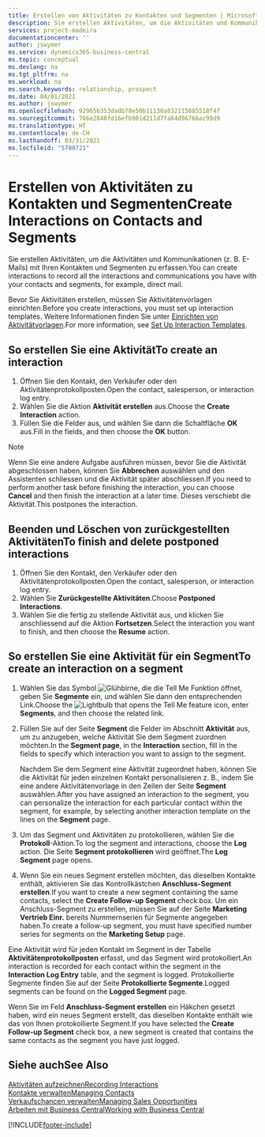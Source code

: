 ```yaml
---
title: Erstellen von Aktivitäten zu Kontakten und Segmenten | Microsoft Docs
description: Sie erstellen Aktivitäten, um die Aktivitäten und Kommunikationen (z. B. E-Mails) mit Ihren Kontakten und Segmenten in Business Central zu erfassen.
services: project-madeira
documentationcenter: ''
author: jswymer
ms.service: dynamics365-business-central
ms.topic: conceptual
ms.devlang: na
ms.tgt_pltfrm: na
ms.workload: na
ms.search.keywords: relationship, prospect
ms.date: 04/01/2021
ms.author: jswymer
ms.openlocfilehash: 92965b353dadb78e50b11138a832115885518f4f
ms.sourcegitcommit: 766e2840fd16efb901d211d7fa64d96766ac99d9
ms.translationtype: HT
ms.contentlocale: de-CH
ms.lasthandoff: 03/31/2021
ms.locfileid: "5780721"
---
```

# <a name="create-interactions-on-contacts-and-segments"></a><span data-ttu-id="c881f-103">Erstellen von Aktivitäten zu Kontakten und Segmenten</span><span class="sxs-lookup"><span data-stu-id="c881f-103">Create Interactions on Contacts and Segments</span></span>
<span data-ttu-id="c881f-104">Sie erstellen Aktivitäten, um die Aktivitäten und Kommunikationen (z. B. E-Mails) mit Ihren Kontakten und Segmenten zu erfassen.</span><span class="sxs-lookup"><span data-stu-id="c881f-104">You can create interactions to record all the interactions and communications you have with your contacts and segments, for example, direct mail.</span></span>

<span data-ttu-id="c881f-105">Bevor Sie Aktivitäten erstellen, müssen Sie Aktivitätenvorlagen einrichten.</span><span class="sxs-lookup"><span data-stu-id="c881f-105">Before you create interactions, you must set up interaction templates.</span></span> <span data-ttu-id="c881f-106">Weitere Informationen finden Sie unter [Einrichten von Aktivitätvorlagen](marketing-interactions.md).</span><span class="sxs-lookup"><span data-stu-id="c881f-106">For more information, see  [Set Up Interaction Templates](marketing-interactions.md).</span></span>

## <a name="to-create-an-interaction"></a><span data-ttu-id="c881f-107">So erstellen Sie eine Aktivität</span><span class="sxs-lookup"><span data-stu-id="c881f-107">To create an interaction</span></span>
1. <span data-ttu-id="c881f-108">Öffnen Sie den Kontakt, den Verkäufer oder den Aktivitätenprotokollposten.</span><span class="sxs-lookup"><span data-stu-id="c881f-108">Open the contact, salesperson, or interaction log entry.</span></span>
2. <span data-ttu-id="c881f-109">Wählen Sie die Aktion **Aktivität erstellen** aus.</span><span class="sxs-lookup"><span data-stu-id="c881f-109">Choose the **Create Interaction** action.</span></span>
3. <span data-ttu-id="c881f-110">Füllen Sie die Felder aus, und wählen Sie dann die Schaltfläche **OK** aus.</span><span class="sxs-lookup"><span data-stu-id="c881f-110">Fill in the fields, and then choose the **OK** button.</span></span>

> [!NOTE]  
>   <span data-ttu-id="c881f-111">Wenn Sie eine andere Aufgabe ausführen müssen, bevor Sie die Aktivität abgeschlossen haben, können Sie **Abbrechen** auswählen und den Assistenten schliessen und die Aktivität später abschliessen.</span><span class="sxs-lookup"><span data-stu-id="c881f-111">If you need to perform another task before finishing the interaction, you can choose **Cancel** and then finish the interaction at a later time.</span></span> <span data-ttu-id="c881f-112">Dieses verschiebt die Aktivität.</span><span class="sxs-lookup"><span data-stu-id="c881f-112">This postpones the interaction.</span></span>

## <a name="to-finish-and-delete-postponed-interactions"></a><span data-ttu-id="c881f-113">Beenden und Löschen von zurückgestellten Aktivitäten</span><span class="sxs-lookup"><span data-stu-id="c881f-113">To finish and delete postponed interactions</span></span>
1. <span data-ttu-id="c881f-114">Öffnen Sie den Kontakt, den Verkäufer oder den Aktivitätenprotokollposten.</span><span class="sxs-lookup"><span data-stu-id="c881f-114">Open the contact, salesperson, or interaction log entry.</span></span>
2. <span data-ttu-id="c881f-115">Wählen Sie **Zurückgestellte Aktivitäten**.</span><span class="sxs-lookup"><span data-stu-id="c881f-115">Choose **Postponed Interactions**.</span></span>
3. <span data-ttu-id="c881f-116">Wählen Sie die fertig zu stellende Aktivität aus, und klicken Sie anschliessend auf die Aktion **Fortsetzen**.</span><span class="sxs-lookup"><span data-stu-id="c881f-116">Select the interaction you want to finish, and then choose the **Resume** action.</span></span>

## <a name="to-create-an-interaction-on-a-segment"></a><span data-ttu-id="c881f-117">So erstellen Sie eine Aktivität für ein Segment</span><span class="sxs-lookup"><span data-stu-id="c881f-117">To create an interaction on a segment</span></span>
1. <span data-ttu-id="c881f-118">Wählen Sie das Symbol ![Glühbirne, die die Tell Me Funktion öffnet](media/ui-search/search_small.png "Tell Me-Funktion"), geben Sie **Segmente** ein, und wählen Sie dann den entsprechenden Link.</span><span class="sxs-lookup"><span data-stu-id="c881f-118">Choose the ![Lightbulb that opens the Tell Me feature](media/ui-search/search_small.png "Tell me what you want to do") icon, enter **Segments**, and then choose the related link.</span></span>
2. <span data-ttu-id="c881f-119">Füllen Sie auf der Seite **Segment** die Felder im Abschnitt **Aktivität** aus, um zu anzugeben, welche Aktivität Sie dem Segment zuordnen möchten.</span><span class="sxs-lookup"><span data-stu-id="c881f-119">In the **Segment page**, in the **Interaction** section, fill in the fields to specify which interaction you want to assign to the segment.</span></span>

    <span data-ttu-id="c881f-120">Nachdem Sie dem Segment eine Aktivität zugeordnet haben, können Sie die Aktivität für jeden einzelnen Kontakt personalisieren z. B., indem Sie eine andere Aktivitätenvorlage in den Zeilen der Seite **Segment** auswählen.</span><span class="sxs-lookup"><span data-stu-id="c881f-120">After you have assigned an interaction to the segment, you can personalize the interaction for each particular contact within the segment, for example, by selecting another interaction template on the lines on the **Segment** page.</span></span>  
3. <span data-ttu-id="c881f-121">Um das Segment und Aktivitäten zu protokollieren, wählen Sie die **Protokoll**-Aktion.</span><span class="sxs-lookup"><span data-stu-id="c881f-121">To log the segment and interactions, choose the **Log** action.</span></span> <span data-ttu-id="c881f-122">Die Seite **Segment protokollieren** wird geöffnet.</span><span class="sxs-lookup"><span data-stu-id="c881f-122">The **Log Segment** page opens.</span></span>
4. <span data-ttu-id="c881f-123">Wenn Sie ein neues Segment erstellen möchten, das dieselben Kontakte enthält, aktivieren Sie das Kontrollkästchen **Anschluss-Segment erstellen**.</span><span class="sxs-lookup"><span data-stu-id="c881f-123">If you want to create a new segment containing the same contacts, select the **Create Follow-up Segment** check box.</span></span> <span data-ttu-id="c881f-124">Um ein Anschluss-Segment zu erstellen, müssen Sie auf der Seite **Marketing Vertrieb Einr.** bereits Nummernserien für Segmente angegeben haben.</span><span class="sxs-lookup"><span data-stu-id="c881f-124">To create a follow-up segment, you must have specified number series for segments on the **Marketing Setup** page.</span></span>

<span data-ttu-id="c881f-125">Eine Aktivität wird für jeden Kontakt im Segment in der Tabelle **Aktivitätenprotokollposten** erfasst, und das Segment wird protokolliert.</span><span class="sxs-lookup"><span data-stu-id="c881f-125">An interaction is recorded for each contact within the segment in the **Interaction Log Entry** table, and the segment is logged.</span></span> <span data-ttu-id="c881f-126">Protokollierte Segmente finden Sie auf der Seite **Protokollierte Segmente**.</span><span class="sxs-lookup"><span data-stu-id="c881f-126">Logged segments can be found on the **Logged Segment** page.</span></span>

<span data-ttu-id="c881f-127">Wenn Sie im Feld **Anschluss-Segment erstellen** ein Häkchen gesetzt haben, wird ein neues Segment erstellt, das dieselben Kontakte enthält wie das von Ihnen protokollierte Segment.</span><span class="sxs-lookup"><span data-stu-id="c881f-127">If you have selected the **Create Follow-up Segment** check box, a new segment is created that contains the same contacts as the segment you have just logged.</span></span>

## <a name="see-also"></a><span data-ttu-id="c881f-128">Siehe auch</span><span class="sxs-lookup"><span data-stu-id="c881f-128">See Also</span></span>
[<span data-ttu-id="c881f-129">Aktivitäten aufzeichnen</span><span class="sxs-lookup"><span data-stu-id="c881f-129">Recording Interactions</span></span>](marketing-interactions.md)  
[<span data-ttu-id="c881f-130">Kontakte verwalten</span><span class="sxs-lookup"><span data-stu-id="c881f-130">Managing Contacts</span></span>](marketing-contacts.md)  
[<span data-ttu-id="c881f-131">Verkaufschancen verwalten</span><span class="sxs-lookup"><span data-stu-id="c881f-131">Managing Sales Opportunities</span></span>](marketing-manage-sales-opportunities.md)  
[<span data-ttu-id="c881f-132">Arbeiten mit Business Central</span><span class="sxs-lookup"><span data-stu-id="c881f-132">Working with Business Central</span></span>](ui-work-product.md)


[!INCLUDE[footer-include](includes/footer-banner.md)]